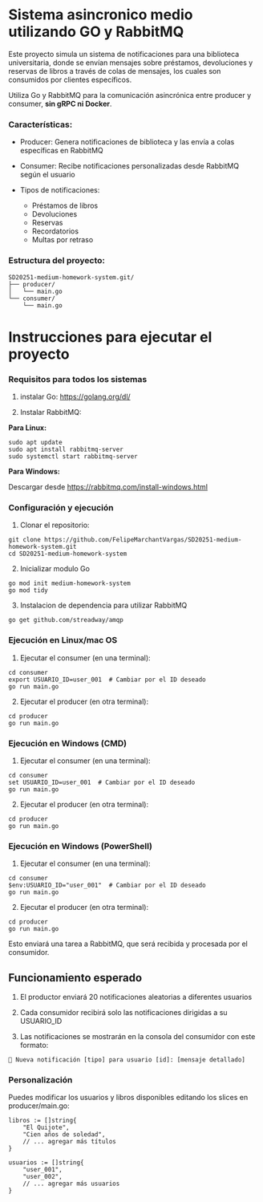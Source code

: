 # Sistema asincronico medio utilizando GO y RabbitMQ

Este proyecto simula un sistema de notificaciones para una biblioteca universitaria, donde se envían mensajes sobre préstamos, devoluciones y reservas de libros a través de colas de mensajes, los cuales son consumidos por clientes específicos.

Utiliza Go y RabbitMQ para la comunicación asincrónica entre producer y consumer, **sin gRPC ni Docker**.

### Características:

- Producer: Genera notificaciones de biblioteca y las envía a colas específicas en RabbitMQ

- Consumer: Recibe notificaciones personalizadas desde RabbitMQ según el usuario

- Tipos de notificaciones:
  - Préstamos de libros
  - Devoluciones
  - Reservas
  - Recordatorios
  - Multas por retraso

### Estructura del proyecto:

```
SD20251-medium-homework-system.git/
├── producer/
│   └── main.go
└── consumer/
    └── main.go
```

# Instrucciones para ejecutar el proyecto

### Requisitos para todos los sistemas

1. instalar Go: https://golang.org/dl/

2. Instalar RabbitMQ:

**Para Linux:**

```
sudo apt update
sudo apt install rabbitmq-server
sudo systemctl start rabbitmq-server
```

**Para Windows:**

Descargar desde https://rabbitmq.com/install-windows.html

### Configuración y ejecución

1. Clonar el repositorio:

```
git clone https://github.com/FelipeMarchantVargas/SD20251-medium-homework-system.git
cd SD20251-medium-homework-system
```

2. Inicializar modulo Go

```
go mod init medium-homework-system
go mod tidy
```

3. Instalacion de dependencia para utilizar RabbitMQ

```
go get github.com/streadway/amqp
```

### Ejecución en Linux/mac OS

1. Ejecutar el consumer (en una terminal):

```
cd consumer
export USUARIO_ID=user_001  # Cambiar por el ID deseado
go run main.go
```

2. Ejecutar el producer (en otra terminal):

```
cd producer
go run main.go
```

### Ejecución en Windows (CMD)

1. Ejecutar el consumer (en una terminal):

```
cd consumer
set USUARIO_ID=user_001  # Cambiar por el ID deseado
go run main.go
```

2. Ejecutar el producer (en otra terminal):

```
cd producer
go run main.go
```

### Ejecución en Windows (PowerShell)

1. Ejecutar el consumer (en una terminal):

```
cd consumer
$env:USUARIO_ID="user_001"  # Cambiar por el ID deseado
go run main.go
```

2. Ejecutar el producer (en otra terminal):

```
cd producer
go run main.go
```

Esto enviará una tarea a RabbitMQ, que será recibida y procesada por el consumidor.

## Funcionamiento esperado

1. El productor enviará 20 notificaciones aleatorias a diferentes usuarios

2. Cada consumidor recibirá solo las notificaciones dirigidas a su USUARIO_ID

3. Las notificaciones se mostrarán en la consola del consumidor con este formato:

```
📩 Nueva notificación [tipo] para usuario [id]: [mensaje detallado]
```

### Personalización

Puedes modificar los usuarios y libros disponibles editando los slices en producer/main.go:

```
libros := []string{
    "El Quijote",
    "Cien años de soledad",
    // ... agregar más títulos
}

usuarios := []string{
    "user_001",
    "user_002",
    // ... agregar más usuarios
}
```

